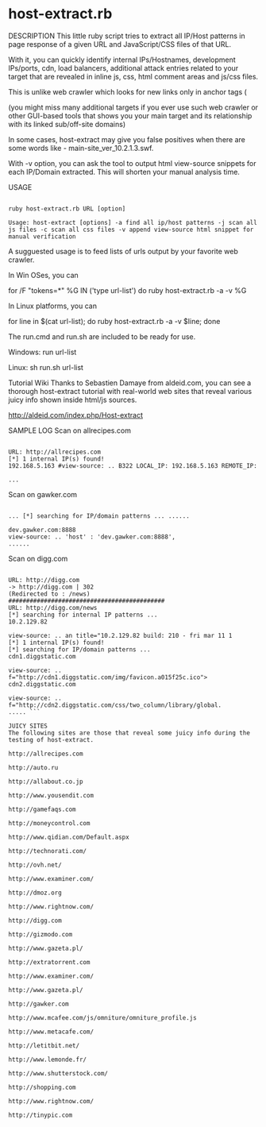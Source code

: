 # host-extract.rb
DESCRIPTION
This little ruby script tries to extract all IP/Host patterns in page response of a given URL and JavaScript/CSS files of that URL.

With it, you can quickly identify internal IPs/Hostnames, development IPs/ports, cdn, load balancers, additional attack entries related to your target that are revealed in inline js, css, html comment areas and js/css files.

This is unlike web crawler which looks for new links only in anchor tags (

(you might miss many additional targets if you ever use such web crawler or other GUI-based tools that shows you your main target and its relationship with its linked sub/off-site domains)

In some cases, host-extract may give you false positives when there are some words like - main-site_ver_10.2.1.3.swf.

With -v option, you can ask the tool to output html view-source snippets for each IP/Domain extracted. This will shorten your manual analysis time.

USAGE
```

ruby host-extract.rb URL [option]

Usage: host-extract [options] -a find all ip/host patterns -j scan all js files -c scan all css files -v append view-source html snippet for manual verification

```

A sugguested usage is to feed lists of urls output by your favorite web crawler.

In Win OSes, you can

for /F "tokens=*" %G IN ('type url-list') do ruby host-extract.rb -a -v %G

In Linux platforms, you can

for line in $(cat url-list); do ruby host-extract.rb -a -v $line; done

The run.cmd and run.sh are included to be ready for use.

Windows: run url-list

Linux: sh run.sh url-list

Tutorial Wiki
Thanks to Sebastien Damaye from aldeid.com, you can see a thorough host-extract tutorial with real-world web sites that reveal various juicy info shown inside html/js sources.

http://aldeid.com/index.php/Host-extract

SAMPLE LOG
Scan on allrecipes.com

```

URL: http://allrecipes.com
[*] 1 internal IP(s) found!
192.168.5.163 #view-source: .. B322 LOCAL_IP: 192.168.5.163 REMOTE_IP:

...

```

Scan on gawker.com

```

... [*] searching for IP/domain patterns ... ......

dev.gawker.com:8888
view-source: .. 'host' : 'dev.gawker.com:8888',
......

```

Scan on digg.com

```

URL: http://digg.com
-> http://digg.com | 302
(Redirected to : /news)
############################################
URL: http://digg.com/news
[*] searching for internal IP patterns ...
10.2.129.82

view-source: .. an title="10.2.129.82 build: 210 - fri mar 11 1
[*] 1 internal IP(s) found!
[*] searching for IP/domain patterns ...
cdn1.diggstatic.com

view-source: .. f="http://cdn1.diggstatic.com/img/favicon.a015f25c.ico">
cdn2.diggstatic.com

view-source: .. f="http://cdn2.diggstatic.com/css/two_column/library/global.
..... ```

JUICY SITES
The following sites are those that reveal some juicy info during the testing of host-extract.

http://allrecipes.com

http://auto.ru

http://allabout.co.jp

http://www.yousendit.com

http://gamefaqs.com

http://moneycontrol.com

http://www.qidian.com/Default.aspx

http://technorati.com/

http://ovh.net/

http://www.examiner.com/

http://dmoz.org

http://www.rightnow.com/

http://digg.com

http://gizmodo.com

http://www.gazeta.pl/

http://extratorrent.com

http://www.examiner.com/

http://www.gazeta.pl/

http://gawker.com

http://www.mcafee.com/js/omniture/omniture_profile.js

http://www.metacafe.com/

http://letitbit.net/

http://www.lemonde.fr/

http://www.shutterstock.com/

http://shopping.com

http://www.rightnow.com/

http://tinypic.com